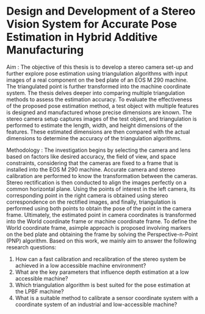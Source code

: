 # Design and Development of a Stereo Vision System for Accurate Pose Estimation in Hybrid Additive Manufacturing

Aim : The objective of this thesis is to develop a stereo camera set-up and further explore pose estimation using triangulation algorithms with input images of a real component on the bed plate of an EOS M 290 machine. The triangulated point is further transformed into the machine coordinate system. The thesis delves deeper into comparing multiple triangulation methods to assess the estimation accuracy. To evaluate the effectiveness of the proposed pose estimation method, a test object with multiple features is designed and manufactured whose precise dimensions are known. The stereo camera setup captures images of the test object, and triangulation is performed to estimate the length, width, and height dimensions of the features. These estimated dimensions are then compared with the actual dimensions to determine the accuracy of the triangulation algorithms. 

Methodology : The investigation begins by selecting the camera and lens based on factors like desired accuracy, the field of view, and space constraints, considering that the cameras are fixed to a frame that is installed into the EOS M 290 machine. Accurate camera and stereo calibration are performed to know the transformation between the cameras. Stereo rectification is then conducted to align the images perfectly on a common horizontal plane. Using the points of interest in the left camera, its corresponding point in the right camera is obtained using stereo correspondence on the rectified images, and finally, triangulation is performed using both points to obtain the pose of the point in the camera frame. Ultimately, the estimated point in camera coordinates is transformed into the World coordinate frame or machine coordinate frame. To define the World coordinate frame, asimple approach is proposed involving markers on the bed plate and obtaining the frame by solving the Perspective-n-Point (PNP) algorithm. Based on this work, we mainly aim to answer the following research questions:

1. How can a fast calibration and recalibration of the stereo system be achieved in a low accessible machine environment?
2. What are the key parameters that influence depth estimation at a low accessible machine?
3. Which triangulation algorithm is best suited for the pose estimation at the LPBF machine?
4. What is a suitable method to calibrate a sensor coordinate system with a coordinate system of an industrial and low-accessible machine?

